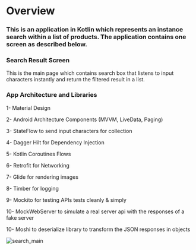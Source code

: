 # Overview #

### This is an application in Kotlin which represents an instance search within a list of products. The application contains one screen as described below.

### Search Result Screen ###

This is the main page which contains search box that listens to input characters instantly and return the filtered result in a list.


### App Architecture and Libraries ###

1- Material Design

2- Android Architecture Components (MVVM, LiveData, Paging)

3- StateFlow to send input characters for collection

4- Dagger Hilt for Dependency Injection

5- Kotlin Coroutines Flows

6- Retrofit for Networking

7- Glide for rendering images

8- Timber for logging

9- Mockito for testing APIs tests cleanly & simply

10- MockWebServer to simulate a real server api with the responses of a fake server

10- Moshi to deserialize library to transform the JSON responses in objects


![search_main](https://user-images.githubusercontent.com/6572487/99261584-942fe580-2825-11eb-8522-190d527b48b9.jpg)
